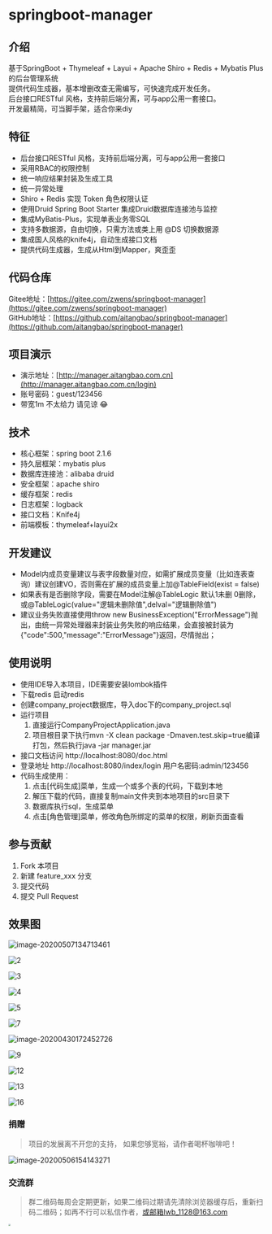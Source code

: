 # springboot-manager

## 介绍
基于SpringBoot + Thymeleaf + Layui + Apache Shiro + Redis + Mybatis Plus 的后台管理系统  
提供代码生成器，基本增删改查无需编写，可快速完成开发任务。  
后台接口RESTful 风格，支持前后端分离，可与app公用一套接口。  
开发最精简，可当脚手架，适合你来diy  

## 特征
- 后台接口RESTful 风格，支持前后端分离，可与app公用一套接口
- 采用RBAC的权限控制
- 统一响应结果封装及生成工具
- 统一异常处理
- Shiro + Redis 实现 Token 角色权限认证
- 使用Druid Spring Boot Starter 集成Druid数据库连接池与监控
- 集成MyBatis-Plus，实现单表业务零SQL
- 支持多数据源，自由切换，只需方法或类上用 @DS 切换数据源
- 集成国人风格的knife4j，自动生成接口文档
- 提供代码生成器，生成从Html到Mapper，爽歪歪  

## 代码仓库
Gitee地址：[https://gitee.com/zwens/springboot-manager](https://gitee.com/zwens/springboot-manager)   
GitHub地址：[https://github.com/aitangbao/springboot-manager](https://github.com/aitangbao/springboot-manager) 

## 项目演示
- 演示地址：[http://manager.aitangbao.com.cn](http://manager.aitangbao.com.cn/login) 
- 账号密码：guest/123456
- 带宽1m 不太给力 请见谅 :joy:

## 技术
* 核心框架：spring boot 2.1.6
* 持久层框架：mybatis plus
* 数据库连接池：alibaba druid
* 安全框架：apache shiro
* 缓存框架：redis
* 日志框架：logback
* 接口文档：Knife4j
* 前端模板：thymeleaf+layui2x

## 开发建议
- Model内成员变量建议与表字段数量对应，如需扩展成员变量（比如连表查询）建议创建VO，否则需在扩展的成员变量上加@TableField(exist = false)
- 如果表有是否删除字段，需要在Model注解@TableLogic 默认1未删 0删除， 或@TableLogic(value="逻辑未删除值",delval="逻辑删除值")   
- 建议业务失败直接使用throw new BusinessException("ErrorMessage")抛出，由统一异常处理器来封装业务失败的响应结果，会直接被封装为{"code":500,"message":"ErrorMessage"}返回，尽情抛出；

## 使用说明
- 使用IDE导入本项目，IDE需要安装lombok插件
- 下载redis 启动redis
- 创建company_project数据库，导入doc下的company_project.sql
- 运行项目
   	1. 直接运行CompanyProjectApplication.java
	2. 项目根目录下执行mvn -X clean package -Dmaven.test.skip=true编译打包，然后执行java -jar manager.jar
- 接口文档访问 http://localhost:8080/doc.html
- 登录地址 http://localhost:8080/index/login 用户名密码:admin/123456
- 代码生成使用：
	1. 点击[代码生成]菜单，生成一个或多个表的代码，下载到本地
	2. 解压下载的代码，直接复制main文件夹到本地项目的src目录下
	3. 数据库执行sql，生成菜单
	4. 点击[角色管理]菜单，修改角色所绑定的菜单的权限，刷新页面查看
## 参与贡献
1. Fork 本项目
2. 新建 feature_xxx 分支
3. 提交代码
4. 提交 Pull Request


## **效果图**

![image-20200507134713461](http://tuchuang.aitangbao.com.cn/20200507134721.png)

![2](http://tuchuang.aitangbao.com.cn/20200429161348.png)

![3](http://tuchuang.aitangbao.com.cn/20200429161353.png)

![4](http://tuchuang.aitangbao.com.cn/20200429161355.png)

![5](http://tuchuang.aitangbao.com.cn/20200429161404.png)

![7](http://tuchuang.aitangbao.com.cn/20200429161359.png)

![image-20200430172452726](http://tuchuang.aitangbao.com.cn/20200430172453.png)

![9](http://tuchuang.aitangbao.com.cn/20200429161414.png)

![12](http://tuchuang.aitangbao.com.cn/20200429161423.png)

![13](http://tuchuang.aitangbao.com.cn/20200429161425.png)

![16](http://tuchuang.aitangbao.com.cn/20200429161428.png)

### 捐赠
> 项目的发展离不开您的支持， 如果您够宽裕，请作者喝杯咖啡吧！

![image-20200506154143271](http://tuchuang.aitangbao.com.cn/20200506154222.png)


### 交流群
> 群二维码每周会定期更新，如果二维码过期请先清除浏览器缓存后，重新扫码二维码；如再不行可以私信作者，或邮箱lwb_1128@163.com

<img width="250px" height="300px" src="http://www.aitangbao.com.cn/static/weixin_share.jpg" alt="" style="zoom:25%;" />

